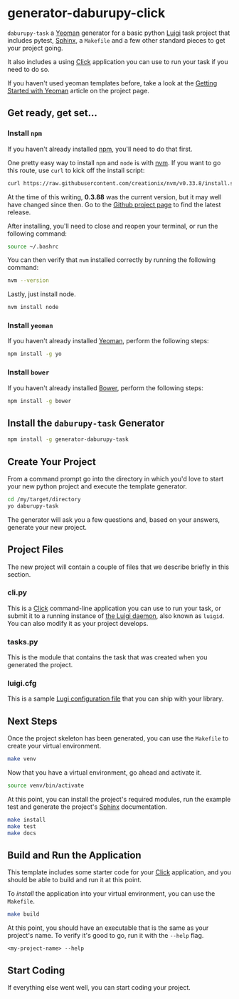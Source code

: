 # generator-daburupy-click
`daburupy-task` a [Yeoman](http://yeoman.io) generator for a basic python [Luigi](https://luigi.readthedocs.io/en/stable/) task project that includes pytest, [Sphinx](http://www.sphinx-doc.org/en/master/), a `Makefile` and a few other standard pieces to get your project going.

It also includes a using [Click](http://click.pocoo.org/5/) application you can use to run your task if you need to do so.

If you haven't used yeoman templates before, take a look at the [Getting Started with Yeoman](http://yeoman.io/learning/) article on the project page.

## Get ready, get set...

### Install `npm`
If you haven't already installed [npm](https://www.npmjs.com/get-npm), you'll need to do that first.  

One pretty easy way to install `npm` and `node` is with [nvm](http://nodesource.com/blog/installing-node-js-tutorial-using-nvm-on-mac-os-x-and-ubuntu/).  If you want to go this route, use `curl` to kick off the install script:

```bash
curl https://raw.githubusercontent.com/creationix/nvm/v0.33.8/install.sh | bash
```
At the time of this writing, **0.3.88** was the current version, but it may well have changed since then.  Go to the [Github project page](https://github.com/creationix/nvm/releases) to find the latest release.

After installing, you'll need to close and reopen your terminal, or run the following command:

```bash
source ~/.bashrc
```

You can then verify that `nvm` installed correctly by running the following command:

```bash
nvm --version
```

Lastly, just install node.

```bash
nvm install node
```


### Install `yeoman`
If you haven't already installed  [Yeoman](http://yeoman.io/learning/), perform the following steps:

```bash
npm install -g yo
```

### Install `bower`
If you haven't already installed  [Bower](https://bower.io/), perform the following steps:

```bash
npm install -g bower
```

## Install the `daburupy-task` Generator

```bash
npm install -g generator-daburupy-task
```

## Create Your Project

From a command prompt go into the directory in which you'd love to start your new python project and execute the template generator.

```bash
cd /my/target/directory
yo daburupy-task
```

The generator will ask you a few questions and, based on your answers, generate your new project.

## Project Files

The new project will contain a couple of files that we describe briefly in this section.

### cli.py

This is a  [Click](http://click.pocoo.org/5/) command-line application you can use to run your task, or submit it to a running instance of [the Luigi daemon](http://luigi.readthedocs.io/en/stable/central_scheduler.html?highlight=luigid), also known as `luigid`.  You can also modify it as your project develops.

### tasks.py

This is the module that contains the task that was created when you generated the project.

### luigi.cfg

This is a sample [Lugi configuration file](http://luigi.readthedocs.io/en/stable/configuration.html) that you can ship with your library.

## Next Steps

Once the project skeleton has been generated, you can use the `Makefile` to create your virtual environment.

```bash
make venv
```
Now that you have a virtual environment, go ahead and activate it.

```bash
source venv/bin/activate
```

At this point, you can install the project's required modules, run the example test and generate the project's [Sphinx](http://www.sphinx-doc.org/en/master/) documentation.

```bash
make install
make test
make docs
```

## Build and Run the Application

This template includes some starter code for your [Click](http://click.pocoo.org/5/) application, and you should be able to build and run it at this point.

To *install* the application into your virtual environment, you can use the `Makefile`.

```bash
make build
```

At this point, you should have an executable that is the same as your project's name.  To verify it's good to go, run it with the `--help` flag.

```
<my-project-name> --help
```



## Start Coding

If everything else went well, you can start coding your project.
